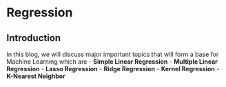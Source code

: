 # Regression

## Introduction
In this blog, we will discuss major important topics that will form a base for Machine Learning which are 
    - **Simple Linear Regression** 
    - **Multiple Linear Regression**
    - **Lasso Regression**
    - **Ridge Regression**
    - **Kernel Regression**
    - **K-Nearest Neighbor**
